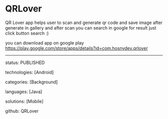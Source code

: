 # QRLover
QR Lover app helps user to scan and generate qr code and save image after generate in gallery and after scan you can search in google for result just click button search :)

you can download app on google play 
https://play.google.com/store/apps/details?id=com.hosnydev.qrlover

 
---
status:       PUBLISHED

technologies: [Android]

categories:   [Background]

languages:    [Java]

solutions:    [Mobile]

github:       QRLover

 
